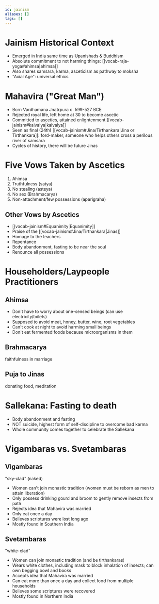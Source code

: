 ```yaml
---
id: jainism
aliases: []
tags: []
---
```


# Jainism Historical Context
- Emerged in India same time as Upanishads & Buddhism
- Absolute commitment to not harming things: [[vocab-raja-yoga#ahimsa|ahimsa]]
- Also shares samsara, karma, asceticism as pathway to moksha
- "Axial Age": universal ethics

#  Mahavira ("Great Man")
- Born Vardhamana Jnatrpura c. 599-527 BCE
- Rejected royal life, left home at 30 to become ascetic
- Committed to ascetics, attained enlightenment [[vocab-jainism#kaivalya|kaivalya]]
- Seen as final (24th) [[vocab-jainism#Jina/Tirthankara|Jina or Tirthankara]]: ford-maker, someone who helps others cross a perilous river of samsara
- Cycles of history, there will be future Jinas

# Five Vows Taken by Ascetics
1) Ahimsa
2) Truthfulness (satya)
3) No stealing (asteya)
4) No sex (Brahmacarya)
5) Non-attachment/few possessions (aparigraha)

## Other Vows by Ascetics
- [[vocab-jainism#Equanimity|Equanimity]]
- Praise of the [[vocab-jainism#Jina/Tirthankara|Jinas]]
- Homage to the teachers
- Repentance
- Body abandonment, fasting to be near the soul
- Renounce all possessions

# Householders/Laypeople Practitioners

## Ahimsa
- Don't have to worry about one-sensed beings (can use electricity/toilets)
- Supposed to avoid meat, honey, butter, wine, root vegetables
- Can't cook at night to avoid harming small beings
- Don't eat fermented foods because microorganisms in them

## Brahmacarya
faithfulness in marriage

## Puja to Jinas
donating food, meditation

# Sallekana: Fasting to death
- Body abandonment and fasting
- NOT suicide, highest form of self-discipline to overcome bad karma
- Whole community comes together to celebrate the Sallekana

# Vigambaras vs. Svetambaras

## Vigambaras
"sky-clad" (naked)
- Women can't join monastic tradition (women must be reborn as men to attain liberation)
- Only possess drinking gourd and broom to gently remove insects from path
- Rejects idea that Mahavira was married
- Only eat once a day
- Believes scriptures were lost long ago
- Mostly found in Southern India

## Svetambaras
"white-clad"
- Women can join monastic tradition (and be tirthankaras)
- Wears white clothes, including mask to block inhalation of insects; can own begging bowl and books
- Accepts idea that Mahavira was married
- Can eat more than once a day and collect food from multiple households
- Believes some scriptures were recovered
- Mostly found in Northern India
